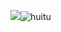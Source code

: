 ![](huitu.png)![huitu](https://user-images.githubusercontent.com/75069359/115334263-a7c4eb00-a1cd-11eb-923b-ef7a4798d3f4.png)
